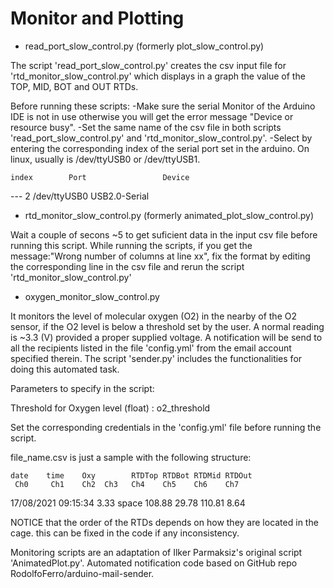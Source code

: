 # Monitor and Plotting

* read_port_slow_control.py  (formerly plot_slow_control.py)

The script 'read_port_slow_control.py' creates the csv input file for 'rtd_monitor_slow_control.py' 
which displays in a graph the value of the TOP, MID, BOT and OUT RTDs.

Before running these scripts:
-Make sure the serial Monitor of the Arduino IDE is not in use otherwise you will get the error message "Device or resource busy".
-Set the same name of the csv file in both scripts 'read_port_slow_control.py' and 'rtd_monitor_slow_control.py'.
-Select by entering the corresponding index of the serial port set in the arduino. On linux, usually is /dev/ttyUSB0 or /dev/ttyUSB1.

    index        Port                 Device
---  2      /dev/ttyUSB0         USB2.0-Serial




* rtd_monitor_slow_control.py  (formerly animated_plot_slow_control.py)

Wait a couple of secons ~5 to get suficient data in the input csv file before running this script.
While running the scripts, if you get the message:"Wrong number of columns at line xx", fix the format by editing the corresponding line in the csv file and rerun 
the script 'rtd_monitor_slow_control.py' 



* oxygen_monitor_slow_control.py

It monitors the level of molecular oxygen (O2) in the nearby of the O2 sensor, if the O2 level is below a threshold set by the user.
A normal reading is ~3.3 (V) provided a proper supplied voltage.
A notification will be send to all the recipients listed in the file 'config.yml' from the email account specified therein. 
The script 'sender.py' includes the functionalities for doing this automated task.

Parameters to specify in the script:

Threshold for Oxygen level (float) : o2_threshold 

Set the corresponding credentials in the 'config.yml' file before running the script.



file_name.csv is just a sample with the following structure: 

    
    date    time    Oxy        RTDTop RTDBot RTDMid RTDOut 
     Ch0     Ch1    Ch2  Ch3   Ch4    Ch5    Ch6    Ch7
     
17/08/2021 09:15:34 3.33 space 108.88 29.78  110.81 8.64


NOTICE that the order of the RTDs depends on how they are located in the cage. this can be fixed in the code if any inconsistency. 





Monitoring scripts are an adaptation of Ilker Parmaksiz's original script 'AnimatedPlot.py'.
Automated notification code based on GitHub repo RodolfoFerro/arduino-mail-sender.
